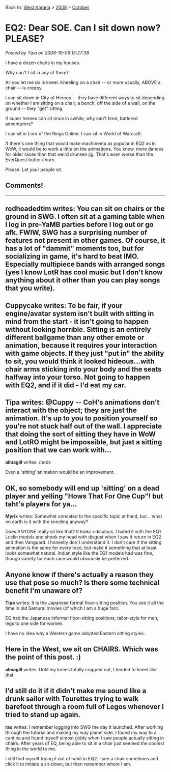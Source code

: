 Back to: [West Karana](/posts/westkarana.md) > [2008](/posts/2008/westkarana.md) > [October](./westkarana.md)
# EQ2: Dear SOE. Can I sit down now? PLEASE?

*Posted by Tipa on 2008-10-09 15:27:38*

I have a dozen chairs in my houses.

Why can't I sit in any of them?

All you let me do is kneel. Kneeling on a chair -- or more usually, ABOVE a chair -- is creepy.

I can sit down in City of Heroes -- they have different ways to sit depending on whether I am sitting on a chair, a bench, off the side of a wall, on the ground -- they "get" sitting.

If super heroes can sit once in awhile, why can't tired, battered adventurers?

I can sit in Lord of the Rings Online. I can sit in World of Warcraft.

If there's one thing that would make machinema as popular in EQ2 as in WoW, it would be to work a little on the animations. You know, more dances for older races than that weird drunken jig. That's even worse than the EverQuest butter churn.

Please. Let your people sit.


## Comments!
---
**redheadedtim** writes: You can sit on chairs or the ground in SWG. I often sit at a gaming table when I log in pre-YaMB parties before I log out or go afk. FWIW, SWG has a surprising number of features not present in other games. Of course, it has a lot of "dammit" moments too, but for socializing in game, it's hard to beat IMO. Especially multipiece bands with arranged songs (yes I know LotR has cool music but I don't know anything about it other than you can play songs that you write).
---
**Cuppycake** writes: To be fair, if your engine/avatar system isn't built with sitting in mind from the start - it isn't going to happen without looking horrible. Sitting is an entirely different ballgame than any other emote or animation, because it requires your interaction with game objects. If they just "put in" the ability to sit, you would think it looked hideous...with chair arms sticking into your body and the seats halfway into your torso. Not going to happen with EQ2, and if it did - I'd eat my car.
---
**Tipa** writes: @Cuppy -- CoH's animations don't interact with the object; they are just the animation. It's up to you to position yourself so you're not stuck half out of the wall. I appreciate that doing the sort of sitting they have in WoW and LotRO might be impossible, but just a sitting position that we can work with...
---
**almagill** writes: /nods

Even a 'sitting' animation would be an improvement.

OK, so somebody will end up 'sitting' on a dead player and yelling "Hows That For One Cup"! but taht's players for ya...
---
**Myrix** writes: Somewhat unrelated to the specific topic at hand, but... what on earth is it with the kneeling anyway? 

Does ANYONE really sit like that? It looks ridiculous. I hated it with the EQ1 Luclin models and shook my head with disgust when I saw it return in EQ2 and then Vanguard. I honestly don't understand it. I don't care if the sitting animation is the same for every race, but make it something that at least looks somewhat natural. Indian style like the EQ1 models had was fine, though variety for each race would obviously be preferred.

Anyone know if there's actually a reason they use that pose so much? Is there some technical benefit I'm unaware of?
---
**Tipa** writes: It is the Japanese formal floor-sitting position. You see it all the time in old Samurai movies (of which I am a huge fan).

EQ had the Japanese informal floor-sitting positions; tailor-style for men, legs to one side for women.

I have no idea why a Western game adopted Eastern sitting styles.

Here in the West, we sit on CHAIRS. Which was the point of this post. :)
---
**almagill** writes: Until my knees totally crapped out, I tended to kneel like that. 

I'd still do it if it didn't make me sound like a drunk sailor with Tourettes trying to walk barefoot through a room full of Legos whenever I tried to stand up again.
---
**rao** writes: I remember logging into SWG the day it launched. After working through the tutorial and making my way planet side, I found my way to a cantina and found myself almost giddy when I saw people actually sitting in chairs. After years of EQ, being able to sit in a chair just seemed the coolest thing in the world to me.

I still find myself trying it out of habit in EQ2. I see a chair sometimes and click it to initiate a sit-down, but then remember where I am.
